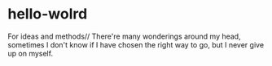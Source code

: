 # hello-wolrd
For ideas and methods//
There're many wonderings around my head, sometimes I don't know if I have chosen the right way to go, but I never give up on myself.
